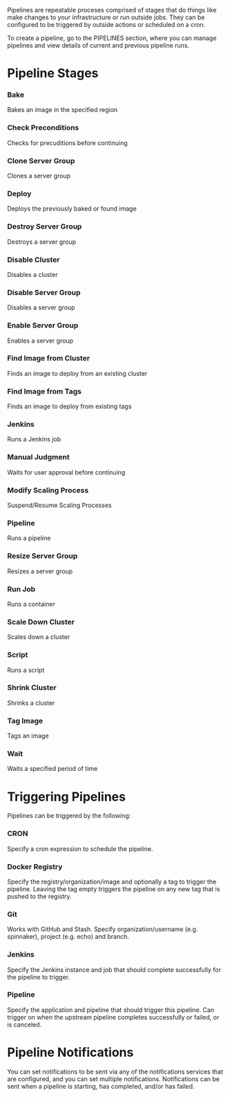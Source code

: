 Pipelines are repeatable proceses comprised of stages that do things like make changes to your infrastructure or run outside jobs. They can be configured to be triggered by outside actions or scheduled on a cron.

To create a pipeline, go to the PIPELINES section, where you can manage pipelines and view details of current and previous pipeline runs.

# Pipeline Stages

### Bake
Bakes an image in the specified region

### Check Preconditions
Checks for precuditions before continuing

### Clone Server Group
Clones a server group

### Deploy
Deploys the previously baked or found image

### Destroy Server Group
Destroys a server group

### Disable Cluster
Disables a cluster

### Disable Server Group
Disables a server group

### Enable Server Group
Enables a server group

### Find Image from Cluster
Finds an image to deploy from an existing cluster

### Find Image from Tags
Finds an image to deploy from existing tags

### Jenkins
Runs a Jenkins job

### Manual Judgment
Waits for user approval before continuing

### Modify Scaling Process
Suspend/Resume Scaling Processes

### Pipeline
Runs a pipeline

### Resize Server Group
Resizes a server group

### Run Job
Runs a container

### Scale Down Cluster
Scales down a cluster

### Script
Runs a script

### Shrink Cluster
Shrinks a cluster

### Tag Image
Tags an image

### Wait
Waits a specified period of time


# Triggering Pipelines

Pipelines can be triggered by the following:

### CRON
Specify a cron expression to schedule the pipeline.

### Docker Registry
Specify the registry/organization/image and optionally a tag to trigger the pipeline. Leaving the tag empty triggers the pipeline on any new tag that is pushed to the registry.

### Git
Works with GitHub and Stash. Specify organization/username (e.g. spinnaker), project (e.g. echo) and branch.

### Jenkins
Specify the Jenkins instance and job that should complete successfully for the pipeline to trigger.

### Pipeline
Specify the application and pipeline that should trigger this pipeline. Can trigger on when the upstream pipeline completes successfully or failed, or is canceled.


# Pipeline Notifications

You can set notifications to be sent via any of the notifications services that are configured, and you can set multiple notifications. Notifications can be sent when a pipeline is starting, has completed, and/or has failed.

